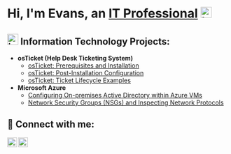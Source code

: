 <h1>Hi, I'm Evans, an <a href="https://linkedin.com/in/evans-w-torres">IT Professional</a> <img width="25" height="25" alt="image" src="https://github.com/user-attachments/assets/80b18785-0ea3-48c3-98fb-c7aa7c8df06f" />
</h1>


<h2><img width="25" height="25" alt="image" src="https://github.com/user-attachments/assets/13b88d26-19f6-4703-9fbd-9ad9706d6cbc" />
 Information Technology Projects:</h2>

- <b>osTicket (Help Desk Ticketing System)</b>
  - [osTicket: Prerequisites and Installation](https://github.com/evnzt/osticket-prereqs)
  - [osTicket: Post-Installation Configuration](https://github.com/evnzt/post-install-config)
  - [osTicket: Ticket Lifecycle Examples](https://github.com/evnzt/ticket-lifecycle)
- <b>Microsoft Azure</b>
  - [Configuring On-premises Active Directory within Azure VMs](https://github.com/evnzt/configure-ad)
  - [Network Security Groups (NSGs) and Inspecting Network Protocols](https://github.com/evnzt/azure-network-protocols)

<h2>📱 Connect with me:</h2>


[<img align="left" alt="Evans | Twitter" width="22px" src="https://github.com/user-attachments/assets/974e8b59-eacc-40f7-a702-fbed6e9d4c44" />][twitter]
[<img align="left" alt="Evans | LinkedIn" width="22px" src="https://github.com/user-attachments/assets/5360797e-ee5b-4723-bbbc-6ab34da469fd" />][linkedin]

[twitter]: https://x.com/evnztech
[linkedin]: https://linkedin.com/in/evans-w-torres
